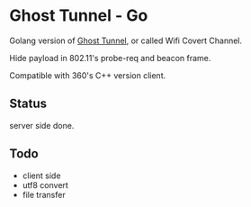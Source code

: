 # Ghost Tunnel - Go

Golang version of [Ghost Tunnel](https://github.com/360PegasusTeam/GhostTunnel), or called Wifi Covert Channel.

Hide payload in 802.11's probe-req and beacon frame.

Compatible with 360's C++ version client.

## Status

server side done.

## Todo

- client side
- utf8 convert
- file transfer